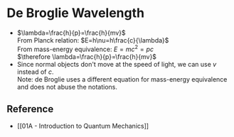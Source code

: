 # De Broglie Wavelength

- $\lambda=\frac{h}{p}=\frac{h}{mv}$  
  From Planck relation: $E=h\nu=h\frac{c}{\lambda}$  
  From mass-energy equivalence: $E=mc^2=pc$  
  $\therefore \lambda=\frac{h}{p}=\frac{h}{mv}$
- Since normal objects don't move at the speed of light, we can use $v$ instead of $c$.  
  Note: de Broglie uses a different equation for mass-energy equivalence and does not abuse the notations.

## Reference

- [[01A - Introduction to Quantum Mechanics]]
